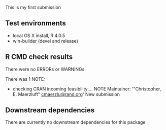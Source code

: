 This is my first submission

## Test environments
* local OS X install, R 4.0.5
* win-builder (devel and release)

## R CMD check results
There were no ERRORs or WARNINGs.

There was 1 NOTE:

* checking CRAN incoming feasibility ... NOTE
  Maintainer: '"Christopher, E. Maerzluft" <cmaerzlu@rand.org>'
  New submission

## Downstream dependencies
There are currently no downstream dependencies for this package
